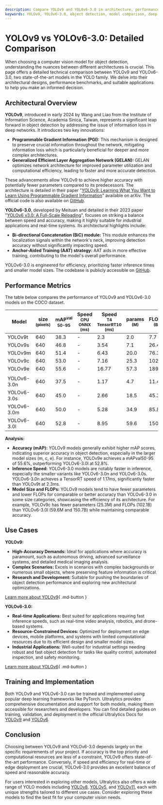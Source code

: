 ```yaml
---
description: Compare YOLOv9 and YOLOv6-3.0 in architecture, performance, and applications. Discover the ideal model for your object detection needs.
keywords: YOLOv9, YOLOv6-3.0, object detection, model comparison, deep learning, computer vision, performance benchmarks, real-time AI, efficient algorithms, Ultralytics documentation
---
```


# YOLOv9 vs YOLOv6-3.0: Detailed Comparison

When choosing a computer vision model for object detection, understanding the nuances between different architectures is crucial. This page offers a detailed technical comparison between YOLOv9 and YOLOv6-3.0, two state-of-the-art models in the YOLO family. We delve into their architectural designs, performance benchmarks, and suitable applications to help you make an informed decision.

<script async src="https://cdn.jsdelivr.net/npm/chart.js"></script>
<script defer src="../../javascript/benchmark.js"></script>

<canvas id="modelComparisonChart" width="1024" height="400" active-models='["YOLOv9", "YOLOv6-3.0"]'></canvas>

## Architectural Overview

**YOLOv9**, introduced in early 2024 by Wang and Liao from the Institute of Information Science, Academia Sinica, Taiwan, represents a significant leap forward in object detection by addressing the issue of information loss in deep networks. It introduces two key innovations:

- **Programmable Gradient Information (PGI):** This mechanism is designed to preserve crucial information throughout the network, mitigating information loss which is particularly beneficial for deeper and more complex architectures.
- **Generalized Efficient Layer Aggregation Network (GELAN):** GELAN optimizes network architecture for improved parameter utilization and computational efficiency, leading to faster and more accurate detection.

These advancements allow YOLOv9 to achieve higher accuracy with potentially fewer parameters compared to its predecessors. The architecture is detailed in their paper "[YOLOv9: Learning What You Want to Learn Using Programmable Gradient Information](https://arxiv.org/abs/2402.13616)" available on arXiv. The official code is also available on [GitHub](https://github.com/WongKinYiu/yolov9).

**YOLOv6-3.0**, developed by Meituan and detailed in their 2023 paper "[YOLOv6 v3.0: A Full-Scale Reloading](https://arxiv.org/abs/2301.05586)", focuses on striking a balance between speed and accuracy, making it highly suitable for industrial applications and real-time systems. Its architectural highlights include:

- **Bi-directional Concatenation (BiC) module:** This module enhances the localization signals within the network's neck, improving detection accuracy without significantly impacting speed.
- **Anchor-Aided Training (AAT) strategy:** AAT aids in more effective training, contributing to the model's overall performance.

YOLOv6-3.0 is engineered for efficiency, prioritizing faster inference times and smaller model sizes. The codebase is publicly accessible on [GitHub](https://github.com/meituan/YOLOv6).

## Performance Metrics

The table below compares the performance of YOLOv9 and YOLOv6-3.0 models on the COCO dataset.

| Model       | size<br><sup>(pixels) | mAP<sup>val<br>50-95 | Speed<br><sup>CPU ONNX<br>(ms) | Speed<br><sup>T4 TensorRT10<br>(ms) | params<br><sup>(M) | FLOPs<br><sup>(B) |
| ----------- | --------------------- | -------------------- | ------------------------------ | ----------------------------------- | ------------------ | ----------------- |
| YOLOv9t     | 640                   | 38.3                 | -                              | 2.3                                 | 2.0                | 7.7               |
| YOLOv9s     | 640                   | 46.8                 | -                              | 3.54                                | 7.1                | 26.4              |
| YOLOv9m     | 640                   | 51.4                 | -                              | 6.43                                | 20.0               | 76.3              |
| YOLOv9c     | 640                   | 53.0                 | -                              | 7.16                                | 25.3               | 102.1             |
| YOLOv9e     | 640                   | 55.6                 | -                              | 16.77                               | 57.3               | 189.0             |
|             |                       |                      |                                |                                     |                    |                   |
| YOLOv6-3.0n | 640                   | 37.5                 | -                              | 1.17                                | 4.7                | 11.4              |
| YOLOv6-3.0s | 640                   | 45.0                 | -                              | 2.66                                | 18.5               | 45.3              |
| YOLOv6-3.0m | 640                   | 50.0                 | -                              | 5.28                                | 34.9               | 85.8              |
| YOLOv6-3.0l | 640                   | 52.8                 | -                              | 8.95                                | 59.6               | 150.7             |

**Analysis:**

- **Accuracy (mAP):** YOLOv9 models generally exhibit higher mAP scores, indicating superior accuracy in object detection, especially in the larger model sizes (m, c, e). For instance, YOLOv9e achieves a mAPval50-95 of 55.6%, outperforming YOLOv6-3.0l at 52.8%.
- **Inference Speed:** YOLOv6-3.0 models are notably faster in inference, especially the smaller variants like YOLOv6-3.0n and YOLOv6-3.0s. YOLOv6-3.0n achieves a TensorRT speed of 1.17ms, significantly faster than YOLOv9t at 2.3ms.
- **Model Size and FLOPs:** YOLOv9 models tend to have fewer parameters and lower FLOPs for comparable or better accuracy than YOLOv6-3.0 in some size categories, showcasing the efficiency of its architecture. For example, YOLOv9c has fewer parameters (25.3M) and FLOPs (102.1B) than YOLOv6-3.0l (59.6M and 150.7B) while maintaining comparable accuracy.

## Use Cases

**YOLOv9:**

- **High-Accuracy Demands:** Ideal for applications where accuracy is paramount, such as autonomous driving, advanced surveillance systems, and detailed medical imaging analysis.
- **Complex Scenarios:** Excels in scenarios with complex backgrounds or numerous small objects, where preserving feature information is critical.
- **Research and Development:** Suitable for pushing the boundaries of object detection performance and exploring new architectural optimizations.

[Learn more about YOLOv9](https://docs.ultralytics.com/models/yolov9/){ .md-button }

**YOLOv6-3.0:**

- **Real-time Applications:** Best suited for applications requiring fast inference speeds, such as real-time video analysis, robotics, and drone-based systems.
- **Resource-Constrained Devices:** Optimized for deployment on edge devices, mobile platforms, and systems with limited computational resources due to its efficient design and smaller model sizes.
- **Industrial Applications:** Well-suited for industrial settings needing robust and fast object detection for tasks like quality control, automated inspection, and safety monitoring.

[Learn more about YOLOv6](https://docs.ultralytics.com/models/yolov6/){ .md-button }

## Training and Implementation

Both YOLOv9 and YOLOv6-3.0 can be trained and implemented using popular deep learning frameworks like PyTorch. Ultralytics provides comprehensive documentation and support for both models, making them accessible for researchers and developers. You can find detailed guides on training, validation, and deployment in the official Ultralytics Docs for [YOLOv9](https://docs.ultralytics.com/models/yolov9/) and [YOLOv6](https://docs.ultralytics.com/models/yolov6/).

## Conclusion

Choosing between YOLOv9 and YOLOv6-3.0 depends largely on the specific requirements of your project. If accuracy is the top priority and computational resources are less of a constraint, YOLOv9 offers state-of-the-art performance. Conversely, if speed and efficiency for real-time or edge deployment are crucial, YOLOv6-3.0 provides an excellent balance of speed and reasonable accuracy.

For users interested in exploring other models, Ultralytics also offers a wide range of YOLO models including [YOLOv8](https://docs.ultralytics.com/models/yolov8/), [YOLOv5](https://docs.ultralytics.com/models/yolov5/), and [YOLOv11](https://docs.ultralytics.com/models/yolo11/), each with unique strengths tailored to different use cases. Consider exploring these models to find the best fit for your computer vision needs.

